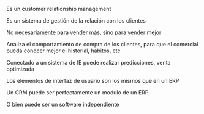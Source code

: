 Es un customer relationship management

Es un sistema de gestión de la relación con los clientes

No necesariamente para vender más, sino para vender mejor

Analiza el comportamiento de compra de los clientes, para que el comercial pueda conocer mejor el historial, habitos, etc

Conectado a un sistema de IE puede realizar predicciones, venta optimizada

Los elementos de interfaz de usuario son los mismos que en un ERP

Un CRM puede ser perfectamente un modulo de un ERP

O bien puede ser un software independiente




